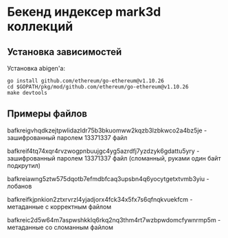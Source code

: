 # Бекенд индексер mark3d коллекций
## Установка зависимостей
Установка abigen'а:
```shell
go install github.com/ethereum/go-ethereum@v1.10.26
cd $GOPATH/pkg/mod/github.com/ethereum/go-ethereum@v1.10.26
make devtools
```
## Примеры файлов
bafkreigvhqdkzejtpwlidazldr75b3bkuomww2kqzb3lzbkwco2a4bz5je - зашифрованный паролем 13371337 файл

bafkreif4tq74xqr4rvzwogpnbuujgc4yg5azrdfj7yzdzyk6gdattu5yry - зашифрованный паролем 13371337 файл (сломанный, руками один байт подкрутил)

bafkreiawng5ztw575dqotb7efmdbfcaq3upsbn4q6yocytgetxtvmb3yiu - лобанов

bafkreifkjpnkion2ztxrvrzl4yjadjorx4fck34x5fx7s6qfnqkvuekfcm - метаданные с корректным файлом

bafkreic2d5w64m7aspwshkklq6rkq2nq3thm4rt7wzbpwdomcfywnrmp5m - метаданные со сломанным файлом
